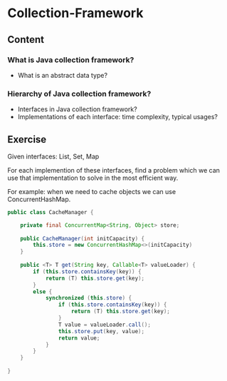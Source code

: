 # Collection-Framework

## Content
### What is Java collection framework?
* What is an abstract data type?
### Hierarchy of Java collection framework?
* Interfaces in Java collection framework?
* Implementations of each interface: time complexity, typical usages?

## Exercise
Given interfaces: List, Set, Map

For each implemention of these interfaces, find a problem which we can use that implementation to solve in the most efficient way. 

For example: when we need to cache objects we can use ConcurrentHashMap.

```java
public class CacheManager {

    private final ConcurrentMap<String, Object> store;
    
    public CacheManager(int initCapacity) {
        this.store = new ConcurrentHashMap<>(initCapacity)
    }
    
	public <T> T get(String key, Callable<T> valueLoader) {
		if (this.store.containsKey(key)) {
			return (T) this.store.get(key);
		}
		else {
			synchronized (this.store) {
				if (this.store.containsKey(key)) {
					return (T) this.store.get(key);
				}
				T value = valueLoader.call();
				this.store.put(key, value);
				return value;
			}
		}
	}
    
}

```

